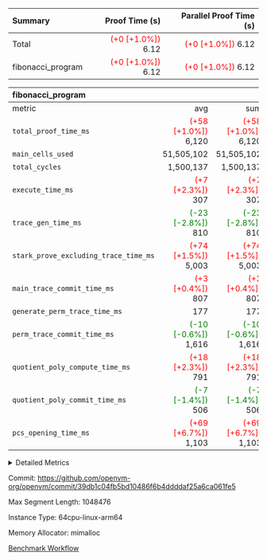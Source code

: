 | Summary | Proof Time (s) | Parallel Proof Time (s) |
|:---|---:|---:|
| Total | <span style='color: red'>(+0 [+1.0%])</span> 6.12 | <span style='color: red'>(+0 [+1.0%])</span> 6.12 |
| fibonacci_program | <span style='color: red'>(+0 [+1.0%])</span> 6.12 | <span style='color: red'>(+0 [+1.0%])</span> 6.12 |


| fibonacci_program |||||
|:---|---:|---:|---:|---:|
|metric|avg|sum|max|min|
| `total_proof_time_ms ` | <span style='color: red'>(+58 [+1.0%])</span> 6,120 | <span style='color: red'>(+58 [+1.0%])</span> 6,120 | <span style='color: red'>(+58 [+1.0%])</span> 6,120 | <span style='color: red'>(+58 [+1.0%])</span> 6,120 |
| `main_cells_used     ` |  51,505,102 |  51,505,102 |  51,505,102 |  51,505,102 |
| `total_cycles        ` |  1,500,137 |  1,500,137 |  1,500,137 |  1,500,137 |
| `execute_time_ms     ` | <span style='color: red'>(+7 [+2.3%])</span> 307 | <span style='color: red'>(+7 [+2.3%])</span> 307 | <span style='color: red'>(+7 [+2.3%])</span> 307 | <span style='color: red'>(+7 [+2.3%])</span> 307 |
| `trace_gen_time_ms   ` | <span style='color: green'>(-23 [-2.8%])</span> 810 | <span style='color: green'>(-23 [-2.8%])</span> 810 | <span style='color: green'>(-23 [-2.8%])</span> 810 | <span style='color: green'>(-23 [-2.8%])</span> 810 |
| `stark_prove_excluding_trace_time_ms` | <span style='color: red'>(+74 [+1.5%])</span> 5,003 | <span style='color: red'>(+74 [+1.5%])</span> 5,003 | <span style='color: red'>(+74 [+1.5%])</span> 5,003 | <span style='color: red'>(+74 [+1.5%])</span> 5,003 |
| `main_trace_commit_time_ms` | <span style='color: red'>(+3 [+0.4%])</span> 807 | <span style='color: red'>(+3 [+0.4%])</span> 807 | <span style='color: red'>(+3 [+0.4%])</span> 807 | <span style='color: red'>(+3 [+0.4%])</span> 807 |
| `generate_perm_trace_time_ms` |  177 |  177 |  177 |  177 |
| `perm_trace_commit_time_ms` | <span style='color: green'>(-10 [-0.6%])</span> 1,616 | <span style='color: green'>(-10 [-0.6%])</span> 1,616 | <span style='color: green'>(-10 [-0.6%])</span> 1,616 | <span style='color: green'>(-10 [-0.6%])</span> 1,616 |
| `quotient_poly_compute_time_ms` | <span style='color: red'>(+18 [+2.3%])</span> 791 | <span style='color: red'>(+18 [+2.3%])</span> 791 | <span style='color: red'>(+18 [+2.3%])</span> 791 | <span style='color: red'>(+18 [+2.3%])</span> 791 |
| `quotient_poly_commit_time_ms` | <span style='color: green'>(-7 [-1.4%])</span> 506 | <span style='color: green'>(-7 [-1.4%])</span> 506 | <span style='color: green'>(-7 [-1.4%])</span> 506 | <span style='color: green'>(-7 [-1.4%])</span> 506 |
| `pcs_opening_time_ms ` | <span style='color: red'>(+69 [+6.7%])</span> 1,103 | <span style='color: red'>(+69 [+6.7%])</span> 1,103 | <span style='color: red'>(+69 [+6.7%])</span> 1,103 | <span style='color: red'>(+69 [+6.7%])</span> 1,103 |



<details>
<summary>Detailed Metrics</summary>

| group | num_segments | keygen_time_ms | commit_exe_time_ms |
| --- | --- | --- | --- |
| fibonacci_program | 1 | 340 | 6 | 

| group | air_name | quotient_deg | interactions | constraints |
| --- | --- | --- | --- | --- |
| fibonacci_program | AccessAdapterAir<16> | 2 | 5 | 14 | 
| fibonacci_program | AccessAdapterAir<2> | 2 | 5 | 14 | 
| fibonacci_program | AccessAdapterAir<32> | 2 | 5 | 14 | 
| fibonacci_program | AccessAdapterAir<4> | 2 | 5 | 14 | 
| fibonacci_program | AccessAdapterAir<64> | 2 | 5 | 14 | 
| fibonacci_program | AccessAdapterAir<8> | 2 | 5 | 14 | 
| fibonacci_program | BitwiseOperationLookupAir<8> | 2 | 2 | 4 | 
| fibonacci_program | MemoryMerkleAir<8> | 2 | 4 | 40 | 
| fibonacci_program | PersistentBoundaryAir<8> | 2 | 3 | 6 | 
| fibonacci_program | PhantomAir | 2 | 3 | 5 | 
| fibonacci_program | Poseidon2PeripheryAir<BabyBearParameters>, 1> | 2 | 1 | 286 | 
| fibonacci_program | ProgramAir | 1 | 1 | 4 | 
| fibonacci_program | RangeTupleCheckerAir<2> | 1 | 1 | 4 | 
| fibonacci_program | VariableRangeCheckerAir | 1 | 1 | 4 | 
| fibonacci_program | VmAirWrapper<Rv32BaseAluAdapterAir, BaseAluCoreAir<4, 8> | 2 | 19 | 43 | 
| fibonacci_program | VmAirWrapper<Rv32BaseAluAdapterAir, LessThanCoreAir<4, 8> | 2 | 17 | 39 | 
| fibonacci_program | VmAirWrapper<Rv32BaseAluAdapterAir, ShiftCoreAir<4, 8> | 2 | 23 | 90 | 
| fibonacci_program | VmAirWrapper<Rv32BranchAdapterAir, BranchEqualCoreAir<4> | 2 | 11 | 25 | 
| fibonacci_program | VmAirWrapper<Rv32BranchAdapterAir, BranchLessThanCoreAir<4, 8> | 2 | 13 | 41 | 
| fibonacci_program | VmAirWrapper<Rv32CondRdWriteAdapterAir, Rv32JalLuiCoreAir> | 2 | 10 | 22 | 
| fibonacci_program | VmAirWrapper<Rv32HintStoreAdapterAir, Rv32HintStoreCoreAir> | 2 | 15 | 17 | 
| fibonacci_program | VmAirWrapper<Rv32JalrAdapterAir, Rv32JalrCoreAir> | 2 | 16 | 20 | 
| fibonacci_program | VmAirWrapper<Rv32LoadStoreAdapterAir, LoadSignExtendCoreAir<4, 8> | 2 | 18 | 33 | 
| fibonacci_program | VmAirWrapper<Rv32LoadStoreAdapterAir, LoadStoreCoreAir<4> | 2 | 17 | 38 | 
| fibonacci_program | VmAirWrapper<Rv32MultAdapterAir, DivRemCoreAir<4, 8> | 2 | 25 | 88 | 
| fibonacci_program | VmAirWrapper<Rv32MultAdapterAir, MulHCoreAir<4, 8> | 2 | 24 | 38 | 
| fibonacci_program | VmAirWrapper<Rv32MultAdapterAir, MultiplicationCoreAir<4, 8> | 2 | 19 | 26 | 
| fibonacci_program | VmAirWrapper<Rv32RdWriteAdapterAir, Rv32AuipcCoreAir> | 2 | 11 | 15 | 
| fibonacci_program | VmConnectorAir | 2 | 3 | 9 | 

| group | air_name | segment | rows | prep_cols | perm_cols | main_cols | cells |
| --- | --- | --- | --- | --- | --- | --- | --- |
| fibonacci_program | AccessAdapterAir<8> | 0 | 64 |  | 24 | 17 | 2,624 | 
| fibonacci_program | BitwiseOperationLookupAir<8> | 0 | 65,536 | 3 | 8 | 2 | 655,360 | 
| fibonacci_program | MemoryMerkleAir<8> | 0 | 512 |  | 20 | 32 | 26,624 | 
| fibonacci_program | PersistentBoundaryAir<8> | 0 | 64 |  | 12 | 20 | 2,048 | 
| fibonacci_program | PhantomAir | 0 | 2 |  | 12 | 6 | 36 | 
| fibonacci_program | Poseidon2PeripheryAir<BabyBearParameters>, 1> | 0 | 256 |  | 8 | 300 | 78,848 | 
| fibonacci_program | ProgramAir | 0 | 4,096 |  | 8 | 10 | 73,728 | 
| fibonacci_program | RangeTupleCheckerAir<2> | 0 | 524,288 | 2 | 8 | 1 | 4,718,592 | 
| fibonacci_program | VariableRangeCheckerAir | 0 | 262,144 | 2 | 8 | 1 | 2,359,296 | 
| fibonacci_program | VmAirWrapper<Rv32BaseAluAdapterAir, BaseAluCoreAir<4, 8> | 0 | 1,048,576 |  | 80 | 36 | 121,634,816 | 
| fibonacci_program | VmAirWrapper<Rv32BaseAluAdapterAir, LessThanCoreAir<4, 8> | 0 | 524,288 |  | 40 | 37 | 40,370,176 | 
| fibonacci_program | VmAirWrapper<Rv32BaseAluAdapterAir, ShiftCoreAir<4, 8> | 0 | 2 |  | 52 | 53 | 210 | 
| fibonacci_program | VmAirWrapper<Rv32BranchAdapterAir, BranchEqualCoreAir<4> | 0 | 262,144 |  | 48 | 26 | 19,398,656 | 
| fibonacci_program | VmAirWrapper<Rv32BranchAdapterAir, BranchLessThanCoreAir<4, 8> | 0 | 8 |  | 56 | 32 | 704 | 
| fibonacci_program | VmAirWrapper<Rv32CondRdWriteAdapterAir, Rv32JalLuiCoreAir> | 0 | 131,072 |  | 44 | 18 | 8,126,464 | 
| fibonacci_program | VmAirWrapper<Rv32HintStoreAdapterAir, Rv32HintStoreCoreAir> | 0 | 4 |  | 36 | 26 | 248 | 
| fibonacci_program | VmAirWrapper<Rv32JalrAdapterAir, Rv32JalrCoreAir> | 0 | 16 |  | 36 | 28 | 1,024 | 
| fibonacci_program | VmAirWrapper<Rv32LoadStoreAdapterAir, LoadStoreCoreAir<4> | 0 | 32 |  | 72 | 40 | 3,584 | 
| fibonacci_program | VmAirWrapper<Rv32RdWriteAdapterAir, Rv32AuipcCoreAir> | 0 | 16 |  | 28 | 21 | 784 | 
| fibonacci_program | VmConnectorAir | 0 | 2 | 1 | 12 | 4 | 32 | 

| group | segment | trace_gen_time_ms | total_proof_time_ms | total_cycles | total_cells | stark_prove_excluding_trace_time_ms | quotient_poly_compute_time_ms | quotient_poly_commit_time_ms | perm_trace_commit_time_ms | pcs_opening_time_ms | main_trace_commit_time_ms | main_cells_used | generate_perm_trace_time_ms | execute_time_ms |
| --- | --- | --- | --- | --- | --- | --- | --- | --- | --- | --- | --- | --- | --- | --- |
| fibonacci_program | 0 | 810 | 6,120 | 1,500,137 | 197,453,854 | 5,003 | 791 | 506 | 1,616 | 1,103 | 807 | 51,505,102 | 177 | 307 | 

</details>


Commit: https://github.com/openvm-org/openvm/commit/39db1c04fb5bd10486f6b4ddddaf25a6ca061fe5

Max Segment Length: 1048476

Instance Type: 64cpu-linux-arm64

Memory Allocator: mimalloc

[Benchmark Workflow](https://github.com/openvm-org/openvm/actions/runs/12920035988)

